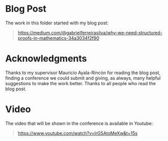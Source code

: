 # Blog Post
The work in this folder started with my blog post:
> https://medium.com/@gabrielferreirasilva/why-we-need-structured-proofs-in-mathematics-34a3034f2f90

# Acknowledgments
Thanks to my supervisor Mauricio Ayala-Rincón for reading the blog post, finding a
conference we could submit and giving, as always, many helpful suggestions to make
the work better. Thanks to all people who read the blog post.  

# Video 
The video that will be shown in the conference is available in Youtube: 
> https://www.youtube.com/watch?v=IrG5AtoMeXw&t=15s
